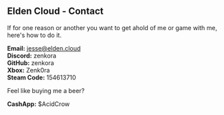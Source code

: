 ## Elden Cloud - Contact
If for one reason or another you want to get ahold of me or game with me,
here's how to do it.

**Email:** jesse@elden.cloud </br>
**Discord:** zenkora </br>
**GitHub:** zenkora </br>
**Xbox:** Zenk0ra </br>
**Steam Code:** 154613710

Feel like buying me a beer?

**CashApp:** $AcidCrow
